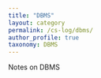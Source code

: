```yaml
---
title: "DBMS"
layout: category
permalink: /cs-log/dbms/
author_profile: true
taxonomy: DBMS
---
```

Notes on DBMS